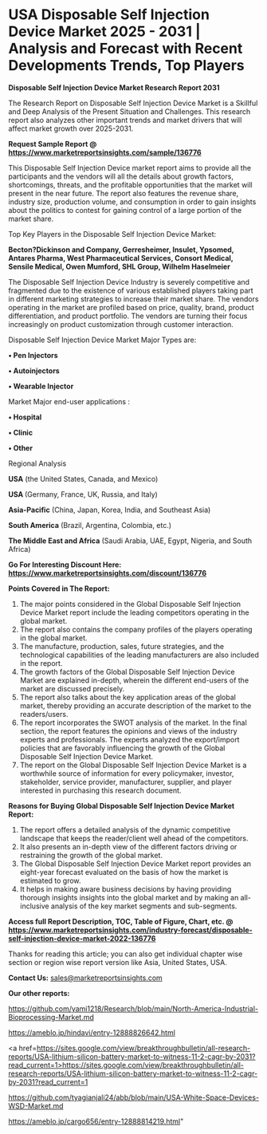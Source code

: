 # USA Disposable Self Injection Device Market 2025 - 2031 | Analysis and Forecast with Recent Developments Trends, Top Players

<strong>Disposable Self Injection Device Market Research Report 2031</strong>

The Research Report on Disposable Self Injection Device Market is a Skillful and Deep Analysis of the Present Situation and Challenges. This research report also analyzes other important trends and market drivers that will affect market growth over 2025-2031.

<strong>Request Sample Report @ <a href=https://www.marketreportsinsights.com/sample/136776>https://www.marketreportsinsights.com/sample/136776</a></strong>

This Disposable Self Injection Device market report aims to provide all the participants and the vendors will all the details about growth factors, shortcomings, threats, and the profitable opportunities that the market will present in the near future. The report also features the revenue share, industry size, production volume, and consumption in order to gain insights about the politics to contest for gaining control of a large portion of the market share.

Top Key Players in the Disposable Self Injection Device Market:

<strong>Becton?Dickinson and Company, Gerresheimer, Insulet, Ypsomed, Antares Pharma, West Pharmaceutical Services, Consort Medical, Sensile Medical, Owen Mumford, SHL Group, Wilhelm Haselmeier</strong>

The Disposable Self Injection Device Industry is severely competitive and fragmented due to the existence of various established players taking part in different marketing strategies to increase their market share. The vendors operating in the market are profiled based on price, quality, brand, product differentiation, and product portfolio. The vendors are turning their focus increasingly on product customization through customer interaction.

Disposable Self Injection Device Market Major Types are:

<strong>• Pen Injectors

• Autoinjectors

• Wearable Injector</strong>

Market Major end-user applications :

<strong>• Hospital

• Clinic

• Other</strong>

Regional Analysis

</u><strong><b>USA</b></strong> (the United States, Canada, and Mexico)

<strong><b>USA </b></strong>(Germany, France, UK, Russia, and Italy)

<strong><b>Asia-Pacific</b></strong> (China, Japan, Korea, India, and Southeast Asia)

<strong><b>South America</b></strong> (Brazil, Argentina, Colombia, etc.)

<strong><b>The Middle East and Africa</b></strong> (Saudi Arabia, UAE, Egypt, Nigeria, and South Africa)

<strong>Go For Interesting Discount Here: <a href=https://www.marketreportsinsights.com/discount/136776>https://www.marketreportsinsights.com/discount/136776</a></strong>

<strong>Points Covered in The Report:</strong>
<ol>
  <li>The major points considered in the Global Disposable Self Injection Device Market report include the leading competitors operating in the global market.</li>
  <li>The report also contains the company profiles of the players operating in the global market.</li>
  <li>The manufacture, production, sales, future strategies, and the technological capabilities of the leading manufacturers are also included in the report.</li>
  <li>The growth factors of the Global Disposable Self Injection Device Market are explained in-depth, wherein the different end-users of the market are discussed precisely.</li>
  <li>The report also talks about the key application areas of the global market, thereby providing an accurate description of the market to the readers/users.</li>
  <li>The report incorporates the SWOT analysis of the market. In the final section, the report features the opinions and views of the industry experts and professionals. The experts analyzed the export/import policies that are favorably influencing the growth of the Global Disposable Self Injection Device Market.</li>
  <li>The report on the Global Disposable Self Injection Device Market is a worthwhile source of information for every policymaker, investor, stakeholder, service provider, manufacturer, supplier, and player interested in purchasing this research document.</li>
</ol>
<strong>Reasons for Buying Global Disposable Self Injection Device Market Report:</strong>

<ol>
  <li>The report offers a detailed analysis of the dynamic competitive landscape that keeps the reader/client well ahead of the competitors.</li>
  <li>It also presents an in-depth view of the different factors driving or restraining the growth of the global market.</li>
  <li>The Global Disposable Self Injection Device Market report provides an eight-year forecast evaluated on the basis of how the market is estimated to grow.</li>
  <li>It helps in making aware business decisions by having providing thorough insights insights into the global market and by making an all-inclusive analysis of the key market segments and sub-segments.</li>
</ol>
<strong>Access full Report Description, TOC, Table of Figure, Chart, etc. @ <a href=https://www.marketreportsinsights.com/industry-forecast/disposable-self-injection-device-market-2022-136776>https://www.marketreportsinsights.com/industry-forecast/disposable-self-injection-device-market-2022-136776</a></strong>


Thanks for reading this article; you can also get individual chapter wise section or region wise report version like Asia, United States, USA.

<strong>Contact Us:</strong>
sales@marketreportsinsights.com

<strong>Our other reports:</strong>

<a href=https://github.com/yami1218/Research/blob/main/North-America-Industrial-Bioprocessing-Market.md>https://github.com/yami1218/Research/blob/main/North-America-Industrial-Bioprocessing-Market.md</a>

<a href=https://ameblo.jp/hindavi/entry-12888826642.html>https://ameblo.jp/hindavi/entry-12888826642.html</a>

<a href=https://sites.google.com/view/breakthroughbulletin/all-research-reports/USA-lithium-silicon-battery-market-to-witness-11-2-cagr-by-2031?read_current=1>https://sites.google.com/view/breakthroughbulletin/all-research-reports/USA-lithium-silicon-battery-market-to-witness-11-2-cagr-by-2031?read_current=1</a>

<a href=https://github.com/tyagianjali24/abb/blob/main/USA-White-Space-Devices-WSD-Market.md>https://github.com/tyagianjali24/abb/blob/main/USA-White-Space-Devices-WSD-Market.md</a>

<a href=https://ameblo.jp/cargo656/entry-12888814219.html>https://ameblo.jp/cargo656/entry-12888814219.html</a>"
